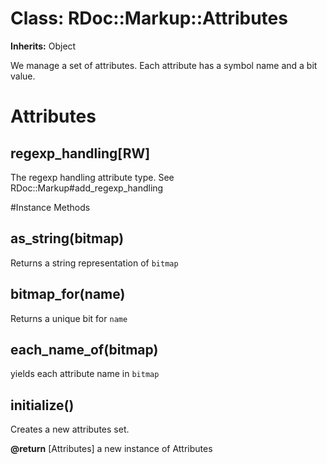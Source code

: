 # Class: RDoc::Markup::Attributes
**Inherits:** Object
    

We manage a set of attributes.  Each attribute has a symbol name and a bit
value.


# Attributes
## regexp_handling[RW] [](#attribute-i-regexp_handling)
The regexp handling attribute type. See RDoc::Markup#add_regexp_handling


#Instance Methods
## as_string(bitmap) [](#method-i-as_string)
Returns a string representation of `bitmap`

## bitmap_for(name) [](#method-i-bitmap_for)
Returns a unique bit for `name`

## each_name_of(bitmap) [](#method-i-each_name_of)
yields each attribute name in `bitmap`

## initialize() [](#method-i-initialize)
Creates a new attributes set.

**@return** [Attributes] a new instance of Attributes

